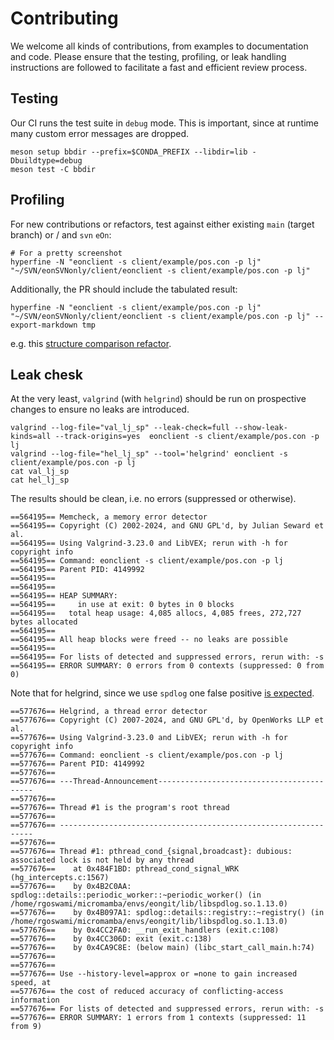 # Contributing

We welcome all kinds of contributions, from examples to documentation and code.
Please ensure that the testing, profiling, or leak handling instructions are
followed to facilitate a fast and efficient review process.

## Testing

Our CI runs the test suite in `debug` mode. This is important, since at runtime
many custom error messages are dropped.

```{code-block} bash
meson setup bbdir --prefix=$CONDA_PREFIX --libdir=lib -Dbuildtype=debug
meson test -C bbdir
```

## Profiling

For new contributions or refactors, test against either existing `main` (target branch) or / and `svn` `eOn`:

```{code-block} bash
# For a pretty screenshot
hyperfine -N "eonclient -s client/example/pos.con -p lj" "~/SVN/eonSVNonly/client/eonclient -s client/example/pos.con -p lj"
```

Additionally, the PR should include the tabulated result:

```{code-block} bash
hyperfine -N "eonclient -s client/example/pos.con -p lj" "~/SVN/eonSVNonly/client/eonclient -s client/example/pos.con -p lj" --export-markdown tmp
```

e.g. this [structure comparison refactor](https://github.com/TheochemUI/eOn/pull/150).

## Leak chesk

At the very least, `valgrind` (with `helgrind`) should be run on prospective
changes to ensure no leaks are introduced.

```{code-block} bash
valgrind --log-file="val_lj_sp" --leak-check=full --show-leak-kinds=all --track-origins=yes  eonclient -s client/example/pos.con -p lj
valgrind --log-file="hel_lj_sp" --tool='helgrind' eonclient -s client/example/pos.con -p lj
cat val_lj_sp
cat hel_lj_sp
```

The results should be clean, i.e. no errors (suppressed or otherwise).

```{code-block} bash
==564195== Memcheck, a memory error detector
==564195== Copyright (C) 2002-2024, and GNU GPL'd, by Julian Seward et al.
==564195== Using Valgrind-3.23.0 and LibVEX; rerun with -h for copyright info
==564195== Command: eonclient -s client/example/pos.con -p lj
==564195== Parent PID: 4149992
==564195==
==564195==
==564195== HEAP SUMMARY:
==564195==     in use at exit: 0 bytes in 0 blocks
==564195==   total heap usage: 4,085 allocs, 4,085 frees, 272,727 bytes allocated
==564195==
==564195== All heap blocks were freed -- no leaks are possible
==564195==
==564195== For lists of detected and suppressed errors, rerun with: -s
==564195== ERROR SUMMARY: 0 errors from 0 contexts (suppressed: 0 from 0)
```

Note that for helgrind, since we use `spdlog` one false positive [is expected](https://github.com/gabime/spdlog/issues/1425).

```{code-block} bash
==577676== Helgrind, a thread error detector
==577676== Copyright (C) 2007-2024, and GNU GPL'd, by OpenWorks LLP et al.
==577676== Using Valgrind-3.23.0 and LibVEX; rerun with -h for copyright info
==577676== Command: eonclient -s client/example/pos.con -p lj
==577676== Parent PID: 4149992
==577676==
==577676== ---Thread-Announcement------------------------------------------
==577676==
==577676== Thread #1 is the program's root thread
==577676==
==577676== ----------------------------------------------------------------
==577676==
==577676== Thread #1: pthread_cond_{signal,broadcast}: dubious: associated lock is not held by any thread
==577676==    at 0x484F1BD: pthread_cond_signal_WRK (hg_intercepts.c:1567)
==577676==    by 0x4B2C0AA: spdlog::details::periodic_worker::~periodic_worker() (in /home/rgoswami/micromamba/envs/eongit/lib/libspdlog.so.1.13.0)
==577676==    by 0x4B097A1: spdlog::details::registry::~registry() (in /home/rgoswami/micromamba/envs/eongit/lib/libspdlog.so.1.13.0)
==577676==    by 0x4CC2FA0: __run_exit_handlers (exit.c:108)
==577676==    by 0x4CC306D: exit (exit.c:138)
==577676==    by 0x4CA9C8E: (below main) (libc_start_call_main.h:74)
==577676==
==577676==
==577676== Use --history-level=approx or =none to gain increased speed, at
==577676== the cost of reduced accuracy of conflicting-access information
==577676== For lists of detected and suppressed errors, rerun with: -s
==577676== ERROR SUMMARY: 1 errors from 1 contexts (suppressed: 11 from 9)
```
